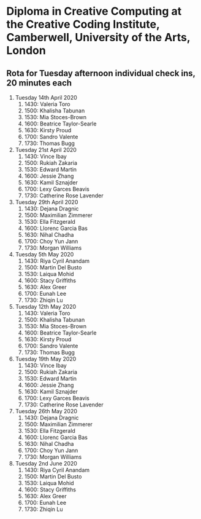 # Diploma in Creative Computing at the Creative Coding Institute, Camberwell, University of the Arts, London

## Rota for Tuesday afternoon individual check ins, 20 minutes each

1. Tuesday 14th April 2020
   1. 1430: Valeria Toro
   2. 1500: Khalisha Tabunan
   3. 1530: Mia Stoces-Brown
   4. 1600: Beatrice Taylor-Searle
   5. 1630: Kirsty Proud
   6. 1700: Sandro Valente
   7. 1730: Thomas Bugg
2. Tuesday 21st April 2020
   1. 1430: Vince Ibay
   2. 1500: Rukiah Zakaria
   3. 1530: Edward Martin
   4. 1600: Jessie Zhang
   5. 1630: Kamil Sznajder
   6. 1700: Lexy Garces Beavis
   7. 1730: Catherine Rose Lavender
3. Tuesday 29th April 2020
   1. 1430: Dejana Dragnic
   2. 1500: Maximilian Zimmerer
   3. 1530: Ella Fitzgerald
   4. 1600: Llorenc Garcia Bas
   5. 1630: Nihal Chadha
   6. 1700: Choy Yun Jann
   7. 1730: Morgan Williams
4. Tuesday 5th May 2020
   1. 1430: Riya Cyril Anandam
   2. 1500: Martin Del Busto
   3. 1530: Laiqua Mohid
   4. 1600: Stacy Griffiths
   5. 1630: Alex Greer
   6. 1700: Eunah Lee
   7. 1730: Zhiqin Lu
5. Tuesday 12th May 2020
   1. 1430: Valeria Toro
   2. 1500: Khalisha Tabunan
   3. 1530: Mia Stoces-Brown
   4. 1600: Beatrice Taylor-Searle
   5. 1630: Kirsty Proud
   6. 1700: Sandro Valente
   7. 1730: Thomas Bugg
6. Tuesday 19th May 2020
   1. 1430: Vince Ibay
   2. 1500: Rukiah Zakaria
   3. 1530: Edward Martin
   4. 1600: Jessie Zhang
   5. 1630: Kamil Sznajder
   6. 1700: Lexy Garces Beavis
   7. 1730: Catherine Rose Lavender
7. Tuesday 26th May 2020
   1. 1430: Dejana Dragnic
   2. 1500: Maximilian Zimmerer
   3. 1530: Ella Fitzgerald
   4. 1600: Llorenc Garcia Bas
   5. 1630: Nihal Chadha
   6. 1700: Choy Yun Jann
   7. 1730: Morgan Williams
8. Tuesday 2nd June 2020
   1. 1430: Riya Cyril Anandam
   2. 1500: Martin Del Busto
   3. 1530: Laiqua Mohid
   4. 1600: Stacy Griffiths
   5. 1630: Alex Greer
   6. 1700: Eunah Lee
   7. 1730: Zhiqin Lu
